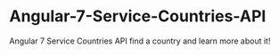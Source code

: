 # Angular-7-Service-Countries-API
Angular 7 Service Countries API  find a country and learn more about it!
